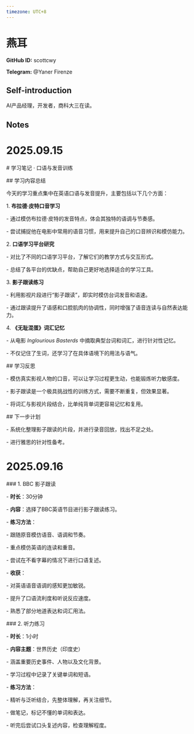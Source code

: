```yaml
---
timezone: UTC+8
---
```


# 燕耳

**GitHub ID:** scottcwy

**Telegram:** @Yaner Firenze

## Self-introduction

AI产品经理，开发者，商科大三在读。

## Notes
<!-- Content_START -->
# 2025.09.15
<!-- DAILY_CHECKIN_2025-09-15_START -->
\# 学习笔记 · 口语与发音训练

\## 学习内容总结

今天的学习重点集中在英语口语与发音提升，主要包括以下几个方面：

1\. **布拉德·皮特口音学习**

\- 通过模仿布拉德·皮特的发音特点，体会其独特的语调与节奏感。

\- 尝试捕捉他在电影中常用的语音习惯，用来提升自己的口音辨识和模仿能力。

2\. **口语学习平台研究**

\- 对比了不同的口语学习平台，了解它们的教学方式与交互形式。

\- 总结了各平台的优缺点，帮助自己更好地选择适合的学习工具。

3\. **影子跟读练习**

\- 利用影视片段进行“影子跟读”，即实时模仿台词发音和语速。

\- 通过跟读提升了语感和口腔肌肉的协调性，同时增强了语音连读与自然表达能力。

4\. **《无耻混蛋》词汇记忆**

\- 从电影 _Inglourious Basterds_ 中摘取典型台词和词汇，进行针对性记忆。

\- 不仅记住了生词，还学习了在具体语境下的用法与语气。

\## 学习反思

\- 模仿真实影视人物的口音，可以让学习过程更生动，也能锻炼听力敏感度。

\- 影子跟读是一个极具挑战性的训练方式，需要不断重复，但效果显著。

\- 将词汇与影视片段结合，比单纯背单词更容易记忆和复用。

\## 下一步计划

\- 系统化整理影子跟读的片段，并进行录音回放，找出不足之处。

\- 进行雅思的针对性备考。
<!-- DAILY_CHECKIN_2025-09-15_END -->


# 2025.09.16
<!-- DAILY_CHECKIN_2025-09-16_START -->
\### 1. BBC 影子跟读

\- **时长**：30分钟

\- **内容**：选择了BBC英语节目进行影子跟读练习。

\- **练习方法**：

\- 跟随原音模仿语音、语调和节奏。

\- 重点模仿英语的连读和重音。

\- 尝试在不看字幕的情况下进行口语复述。

\- **收获**：

\- 对英语语音语调的感知更加敏锐。

\- 提升了口语流利度和听说反应速度。

\- 熟悉了部分地道表达和词汇用法。

\### 2. 听力练习

\- **时长**：1小时

\- **内容主题**：世界历史（印度史）

\- 涵盖重要历史事件、人物以及文化背景。

\- 学习过程中记录了关键单词和短语。

\- **练习方法**：

\- 精听与泛听结合，先整体理解，再关注细节。

\- 做笔记，标记不懂的单词和表达。

\- 听完后尝试口头复述内容，检查理解程度。
<!-- DAILY_CHECKIN_2025-09-16_END -->
<!-- Content_END -->
